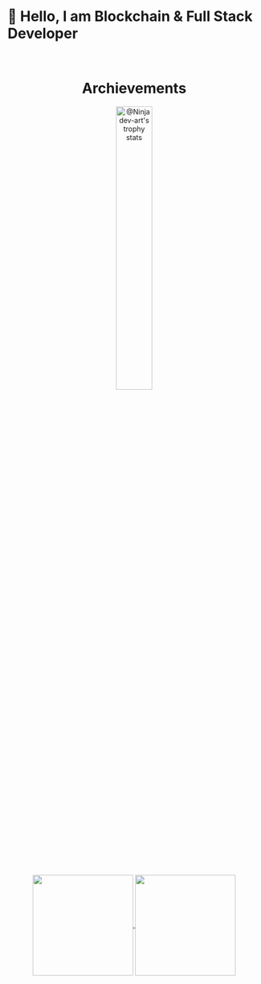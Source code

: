<h1>👋 Hello, I am Blockchain & Full Stack Developer </h1> 
<br />
<h1 align="center"> Archievements </h1>
<p align="center">
  <a href="https://github.com/Ninjadev-art?tab=achievements"><img src="https://github-profile-trophy.vercel.app/?username=NinjaDev-art&theme=onestar&no-frame=true&column=3&row=2"  width="38%" alt="@Ninjadev-art's trophy stats"/></a>
</p>
<br/>

<p align="center">
  <a href="https://github.com/Ninjadev-art/github-readme-stats">
    <img height=200 align="center" src="https://github-readme-stats.vercel.app/api?username=Ninjadev-art&show_icons=true&theme=radical&card_width=350&rank_icon=github" />
  </a>
  <a href="https://github.com/Ninjadev-art/convoychat">
    <img height=200 align="center" src="https://github-readme-stats.vercel.app/api/top-langs?username=Ninjadev-art&layout=compact&langs_count=8&card_width=350&theme=radical" />
  </a>
</p>
<div align="left">



<br clear ="both" >
